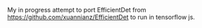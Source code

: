My in progress attempt to port EfficientDet from https://github.com/xuannianz/EfficientDet to run in tensorflow js.
